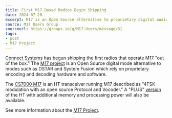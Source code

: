 ```yaml
---
title: First M17 Based Radios Begin Shipping
date: 2024-07-20
excerpt: M17 is an Open Source alternative to proprietary digital audio modes.
source: M17 Users Group
sourceurl: https://groups.io/g/M17-Users/message/81
tags:
- post
- M17 Project
---
```

[Connect Systems](https://www.csi-radios.com/) has begun shipping the first radios that operate M17 "out of the box." The [M17 project](https://m17project.org/) is an Open Source digital mode alternative to modes such as DSTAR and System Fusion which rely on proprietary encoding and decoding hardware and software.

The [CS7000 M17](https://www.csi-radios.com/cs7000-m17/) is an HT transceiver running M17 described as "4FSK modulation with an open source Protocol and Vocoder." A "PLUS" [version](https://www.csi-radios.com/cs7000-m17-plus/) of the HT with additional memory and processing power will also be available.

See more information about the [M17 Project](https://m17project.org/).
